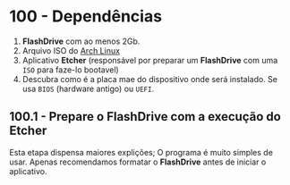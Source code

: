 # 100 - Dependências

1. **FlashDrive** com ao menos 2Gb.
2. Arquivo ISO do [Arch Linux](https://www.archlinux.org/)
3. Aplicativo **Etcher** (responsável por preparar um **FlashDrive** com uma ``ISO`` para faze-lo
bootavel)
4. Descubra como é a placa mae do dispositivo onde será instalado. Se usa ``BIOS`` (hardware antigo) ou ``UEFI``.



## 100.1 - Prepare o **FlashDrive** com a execução do **Etcher**

Esta etapa dispensa maiores explições; O programa é muito simples de usar.
Apenas recomendamos formatar o **FlashDrive** antes de iniciar o aplicativo.
